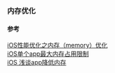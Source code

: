 ### 内存优化

#### 参考
[iOS性能优化之内存（memory）优化](https://www.jianshu.com/p/8662b2efbb23)  
[iOS单个app最大内存占用限制](https://blog.csdn.net/fishmai/article/details/74840514)    
[iOS 浅谈app降低内存](https://blog.csdn.net/lby5211abc/article/details/49891467)    
